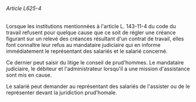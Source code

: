 ###### Article L625-4

Lorsque les institutions mentionnées à l'article L. 143-11-4 du code du travail refusent pour quelque cause que ce soit de régler une créance figurant sur un relevé des créances résultant d'un contrat de travail, elles font connaître leur refus au mandataire judiciaire qui en informe immédiatement le représentant des salariés et le salarié concerné.

Ce dernier peut saisir du litige le conseil de prud'hommes. Le mandataire judiciaire, le débiteur et l'administrateur lorsqu'il a une mission d'assistance sont mis en cause.

Le salarié peut demander au représentant des salariés de l'assister ou de le représenter devant la juridiction prud'homale.

